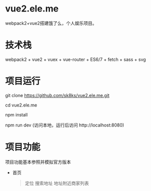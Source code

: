 # vue2.ele.me
webpack2+vue2搭建饿了么，个人娱乐项目。
# 技术栈
webpack2 + vue2 + vuex + vue-router + ES6/7 + fetch + sass + svg
# 项目运行
git clone https://github.com/sk8ks/vue2.ele.me.git

cd vue2.ele.me

npm install

npm run dev (访问本地，运行后访问 http://localhost:8080)
# 项目功能
项目功能基本参照并模拟官方版本
* 首页
  > 定位
  > 搜索地址
  > 地址附近商家列表
